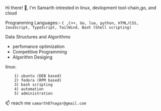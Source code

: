 Hi there! 👋, I'm Samarth intrested in linux, devlopment tool-chain,go, and cloud  

Programming Languages:- `C ,C++, Go, lua, python, HTML/CSS, JavaScript, TypeScript, TailWind, Bash (Shell scripting)`

Data Structures and Algorithms
* perfomance optimization
* Competitive Programming
* Algorithm Desiging

linux:

        1) ubuntu (DEB based)
        2) fedora (RPM based)
        3) bash scripting 
        4) automation 
        5) administration
  
📫  reach me `samarth07nagar@gmail.com`
